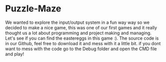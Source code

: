# Puzzle-Maze
We wanted to explore the input/output system in a fun way way so we decided to make a nice game, this was one of our first games and it really thought us a lot about programming and project making and managing. Let's see if you can find the eastereggs in this game :). The source code is in our Github, feel free to download it and mess with it a little bit.
if you dont want to mess with the code go to the Debug folder and open the CMD file and play! 
